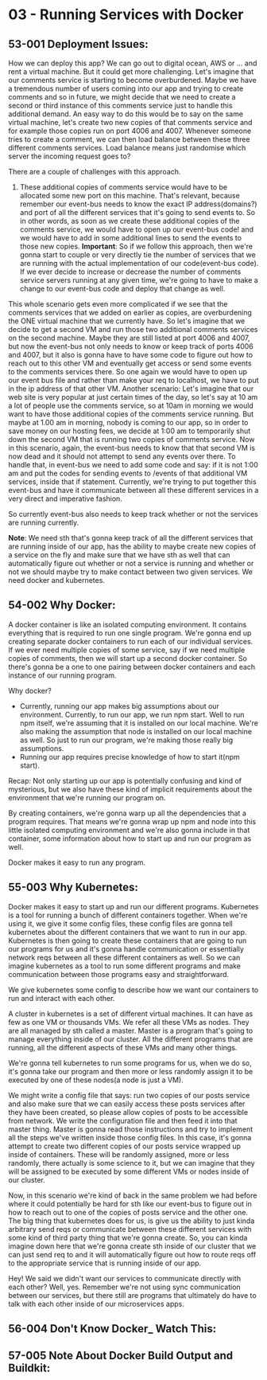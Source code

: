 # 03 - Running Services with Docker

## 53-001 Deployment Issues:
How we can deploy this app?
We can go out to digital ocean, AWS or ... and rent a virtual machine. But it could get more challenging.
Let's imagine that our comments service is starting to become overburdened. Maybe we have a tremendous number of users coming into our app and trying to create
comments and so in future, we might decide that we need to create a second or third instance of this comments service just to handle this additional demand.
An easy way to do this would be to say on the same virtual machine, let's create two new copies of that comments service and for example those copies run on port
4006 and 4007. Whenever someone tries to create a comment, we can then load balance between these three different comments services.
Load balance means just randomise which server the incoming request goes to?

There are a couple of challenges with this approach. 
1) These additional copies of comments service would have to be allocated some new port on this machine. That's relevant, because remember our event-bus 
needs to know the exact IP address(domains?) and port of all the different services that it's going to send events to.
So in other words, as soon as we create these additional copies of the comments service, we would have to open up our event-bus code!
and we would have to add in some additional lines to send the events to those new copies.
**Important**: So if we follow this approach, then we're gonna start to couple or very directly tie the number of services that we are running with the
actual implementation of our code(event-bus code). If we ever decide to increase or decrease the number of comments service servers running at any given time,
we're going to have to make a change to our event-bus code and deploy that change as well. 

This whole scenario gets even more complicated if we see that the comments services that we added on earlier as copies, are overburdening the ONE virtual machine
that we currently have. So let's imagine that we decide to get a second VM and run those two additional comments services on the second machine.
Maybe they are still listed at port 4006 and 4007, but now the event-bus not only needs to know or keep track of ports 4006 and 4007, but it also is gonna have to
have some code to figure out how to reach out to this other VM and eventually get access or send some events to the comments services there.
So one again we would have to open up our event bus file and rather than make your req to localhost, we have to put in the ip address of that other VM.
Another scenario: Let's imagine that our web site is very popular at just certain times of the day, so let's say at 10 am a lot of people use the comments service,
so at 10am in morning we would want to have those additional copies of the comments service running. But maybe at 1.00 am in morning, nobody is coming to our app, 
so in order to save money on our hosting fees, we decide at 1:00 am to temporarily shut down the second VM that is running two copies of comments service.
Now in this scenario, again, the event-bus needs to know that that second VM is now dead and it should not attempt to send any events over there.
To handle that, in event-bus we need to add some code and say: if it is not 1:00 am and put the codes for sending events to /events of that additional VM services,
inside that if statement.
Currently, we're trying to put together this event-bus and have it communicate between all these different services in a very direct and imperative fashion.

So currently event-bus also needs to keep track whether or not the services are running currently.

**Note**: We need sth that's gonna keep track of all the different services that are running inside of our app, has the ability to maybe create new copies of a service
on the fly and make sure that we have sth as well that can automatically figure out whether or not a service is running and whether or not we should maybe try to
make contact between two given services. 
We need docker and kubernetes.

## 54-002 Why Docker:
A docker container is like an isolated computing environment. It contains everything that is required to run one single program.
We're gonna end up creating separate docker containers to run each of our individual services.
If we ever need multiple copies of some service, say if we need multiple copies of comments, then we will start up a second docker container.
So there's gonna be a one to one pairing between docker containers and each instance of our running program.

Why docker?
- Currently, running our app makes big assumptions about our environment. Currently, to run our app, we run npm start. Well to run npm itself,
  we're assuming that it is installed on our local machine. We're also making the assumption that node is installed on our local machine as well.
  So just to run our program, we're making those really big assumptions.
- Running our app requires precise knowledge of how to start it(npm start).

Recap: Not only starting up our app is potentially confusing and kind of mysterious, but we also have these kind of implicit requirements about the 
environment that we're running our program on.

By creating containers, we're gonna warp up all the dependencies that a program requires. That means we're gonna wrap up npm and node into this little isolated
computing environment and we're also gonna include in that container, some information about how to start up and run our program as well.

Docker makes it easy to run any program.

## 55-003 Why Kubernetes:
Docker makes it easy to start up and run our different programs.
Kubernetes is a tool for running a bunch of different containers together. When we're using it, we give it some config files, these config files are gonna 
tell kubernetes about the different containers that we want to run in our app. Kubernetes is then going to create these containers that are going to run our 
programs for us and it's gonna handle communication or essentially network reqs between all these different containers as well.
So we can imagine kubernetes as a tool to run some different programs and make communication between those programs easy and straightforward.

We give kubernetes some config to describe how we want our containers to run and interact with each other.

A cluster in kubernetes is a set of different virtual machines. It can have as few as one VM or thousands VMs. We refer all these VMs as nodes. They are 
all managed by sth called a master. Master is a program that's going to manage everything inside of our cluster. All the different programs that are running, all
the different aspects of these VMs and many other things.

We're gonna tell kubernetes to run some programs for us, when we do so, it's gonna take our program and then more or less randomly assign it to be executed by one 
of these nodes(a node is just a VM).

We might write a config file that says: run two copies of our posts service and also make sure that we can easily access these posts services after they have been 
created, so please allow copies of posts to be accessible from network.
We write the configuration file and then feed it into that master thing. Master is gonna read those instructions and try to implement all the steps we've 
written inside those config files.
In this case, it's gonna attempt to create two different copies of our posts service wrapped up inside of containers.
These will be randomly assigned, more or less randomly, there actually is some science to it, but we can imagine that they will be assigned to be executed
by some different VMs or nodes inside of our cluster.

Now, in this scenario we're kind of back in the same problem we had before where it could potentially be hard for sth like our event-bus to figure out in how
to reach out to one of the copies of posts service and the other one.
The big thing that kubernetes does for us, is give us the ability to just kinda arbitrary send reqs or communicate between these different services with some kind of 
third party thing that we're gonna create. 
So, you can kinda imagine down here that we're gonna create sth inside of our cluster that we can just send req to and it will automatically figure out
how to route reqs off to the appropriate service that is running inside of our app.

Hey! We said we didn't want our services to communicate directly with each other? 
Well, yes. Remember we're not using sync communication between our services, but there still are programs that ultimately do have to talk with each other
inside of our microservices apps.

## 56-004 Don't Know Docker_ Watch This:

## 57-005 Note About Docker Build Output and Buildkit:
